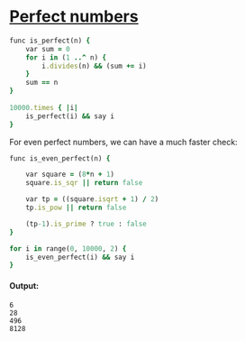 [1]: http://rosettacode.org/wiki/Perfect_numbers

# [Perfect numbers][1]

```ruby
func is_perfect(n) {
    var sum = 0
    for i in (1 ..^ n) {
        i.divides(n) && (sum += i)
    }
    sum == n
}
 
10000.times { |i|
    is_perfect(i) && say i
}
```

For even perfect numbers, we can have a much faster check:

```ruby
func is_even_perfect(n) {

    var square = (8*n + 1)
    square.is_sqr || return false

    var tp = ((square.isqrt + 1) / 2)
    tp.is_pow || return false

    (tp-1).is_prime ? true : false
}

for i in range(0, 10000, 2) {
    is_even_perfect(i) && say i
}
```

#### Output:
```
6
28
496
8128
```

